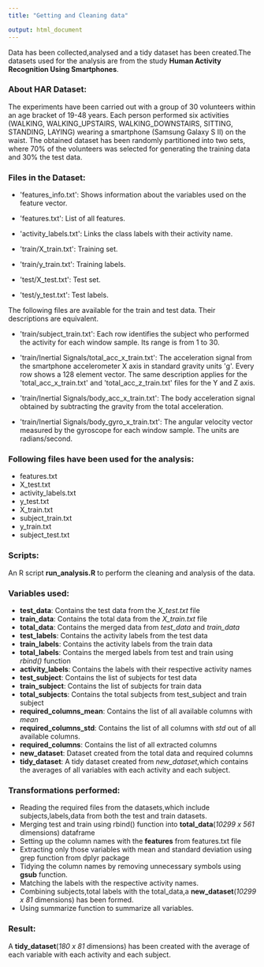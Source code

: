 ```yaml
---
title: "Getting and Cleaning data"

output: html_document
---
```

Data has been collected,analysed and a tidy dataset has been created.The datasets used for the analysis are from the study **Human Activity Recognition Using Smartphones**.

### About HAR Dataset:

 The experiments have been carried out with a group of 30 volunteers within an age bracket of 19-48 years. Each person performed six activities (WALKING, WALKING_UPSTAIRS, WALKING_DOWNSTAIRS, SITTING, STANDING, LAYING) wearing a smartphone (Samsung Galaxy S II) on the waist.
 The obtained dataset has been randomly partitioned into two sets, where 70% of the volunteers was selected for generating the training data and 30% the test data. 

### Files in the Dataset:

- 'features_info.txt': Shows information about the variables used on the feature vector.

- 'features.txt': List of all features.

- 'activity_labels.txt': Links the class labels with their activity name.

- 'train/X_train.txt': Training set.

- 'train/y_train.txt': Training labels.

- 'test/X_test.txt': Test set.

- 'test/y_test.txt': Test labels.

The following files are available for the train and test data. Their descriptions are equivalent. 

- 'train/subject_train.txt': Each row identifies the subject who performed the activity for each window sample. Its range is from 1 to 30. 

- 'train/Inertial Signals/total_acc_x_train.txt': The acceleration signal from the smartphone accelerometer X axis in standard gravity units 'g'. Every row shows a 128 element vector. The same description applies for the 'total_acc_x_train.txt' and 'total_acc_z_train.txt' files for the Y and Z axis. 

- 'train/Inertial Signals/body_acc_x_train.txt': The body acceleration signal obtained by subtracting the gravity from the total acceleration. 

- 'train/Inertial Signals/body_gyro_x_train.txt': The angular velocity vector measured by the gyroscope for each window sample. The units are radians/second. 

### Following files have been used for the analysis:

- features.txt   
- X_test.txt
- activity_labels.txt 
- y_test.txt
- X_train.txt  
- subject_train.txt
- y_train.txt
- subject_test.txt

### Scripts:

An R script **run_analysis.R** to perform the cleaning and analysis of the data.



### Variables used:

- **test_data**: Contains the test data from the *X_test.txt* file
- **train_data**: Contains the total data from the *X_train.txt* file
- **total_data**: Contains the merged data from *test_data* and *train_data* 
- **test_labels**: Contains the activity labels from the test data
- **train_labels**: Contains the activity labels from the train data
- **total_labels**: Contains the merged labels from test and train using *rbind()* function
- **activity_labels**: Contains the labels with their respective activity names
- **test_subject**: Contains the list of subjects for test data
- **train_subject**: Contains the list of subjects for train data
- **total_subjects**: Contains the total subjects from test_subject and train subject
- **required_columns_mean**: Contains the list of all available columns with *mean*
- **required_columns_std**: Contains the list of all columns with *std* out of all available columns.
- **required_columns**: Contains the list of all extracted columns
- **new_dataset**: Dataset created from the total data and required columns
- **tidy_dataset**: A tidy dataset created from *new_dataset*,which contains the averages of all variables                     with each activity and each subject.

### Transformations performed:
- Reading the required files from the datasets,which include subjects,labels,data from both the test and    train datasets.
- Merging test and train  using rbind() function into **total_data**(*10299 x 561* dimensions) dataframe
- Setting up the column names with the **features** from features.txt file
- Extracting only those variables with mean and standard deviation using grep function from dplyr package
- Tidying the column names by removing unnecessary symbols using **gsub** function.
- Matching the labels with the respective activity names.
- Combining subjects,total labels with the total_data,a **new_dataset**(*10299 x 81* dimensions) has been formed.
- Using summarize function to summarize all variables.


### Result:
A **tidy_dataset**(*180 x 81* dimensions) has been created with the average of each variable with each activity and each subject.












